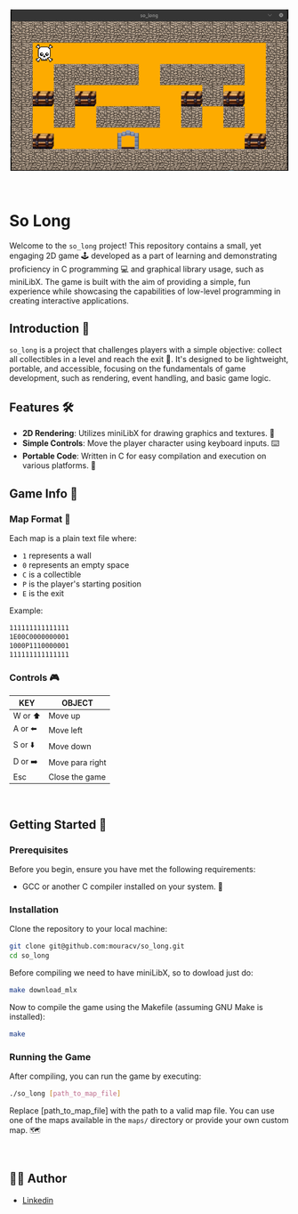 <br>
<p align="center">
  <img src="assets/example.png" alt="Infrastructure diagram" width="500">
</p>
<br>

# So Long

Welcome to the `so_long` project! This repository contains a small, yet engaging 2D game 🕹️ developed as a part of learning and demonstrating proficiency in C programming 💻 and graphical library usage, such as miniLibX. The game is built with the aim of providing a simple, fun experience while showcasing the capabilities of low-level programming in creating interactive applications.

## Introduction 🌟

`so_long` is a project that challenges players with a simple objective: collect all collectibles in a level and reach the exit 🚪. It's designed to be lightweight, portable, and accessible, focusing on the fundamentals of game development, such as rendering, event handling, and basic game logic.

## Features 🛠️

- **2D Rendering**: Utilizes miniLibX for drawing graphics and textures. 🎨
- **Simple Controls**: Move the player character using keyboard inputs. ⌨️
- **Portable Code**: Written in C for easy compilation and execution on various platforms. 🔄

## Game Info 🎯

### Map Format 🧩

Each map is a plain text file where:
- `1` represents a wall
- `0` represents an empty space
- `C` is a collectible
- `P` is the player's starting position
- `E` is the exit

Example:
```text
111111111111111
1E00C0000000001
1000P1110000001
111111111111111
```

### Controls 🎮

| KEY |	OBJECT   |
| --------- | ---------- |
| W or ⬆️        |    Move up   |
| A	or ⬅️        |    Move left |
| S	or ⬇️     |    Move down   |
| D or ➡️       |   Move para right|      
| Esc      |   Close the game     | 

<br>

## Getting Started 🚀

### Prerequisites

Before you begin, ensure you have met the following requirements:

- GCC or another C compiler installed on your system. 🧰

### Installation

Clone the repository to your local machine:

```bash
git clone git@github.com:mouracv/so_long.git
cd so_long
```
Before compiling we need to have miniLibX, so to dowload just do:

```bash
make download_mlx
```

Now to compile the game using the Makefile (assuming GNU Make is installed):

```bash
make
```
### Running the Game

After compiling, you can run the game by executing:

```bash
./so_long [path_to_map_file]
```

Replace [path_to_map_file] with the path to a valid map file. You can use one of the maps available in the `maps/` directory or provide your own custom map. 🗺️

<br>

## 👨‍💻 Author
- [Linkedin](https://www.linkedin.com/in/alexsandro-moreira-2b438a347/)
